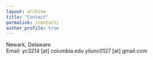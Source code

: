 ```yaml
---
layout: archive
title: "Contact"
permalink: /contact/
author_profile: true
---
```

Newark, Delaware<br>
Email: yc3214 [at] columbia.edu
yilunc0127 [at] gmail.com
